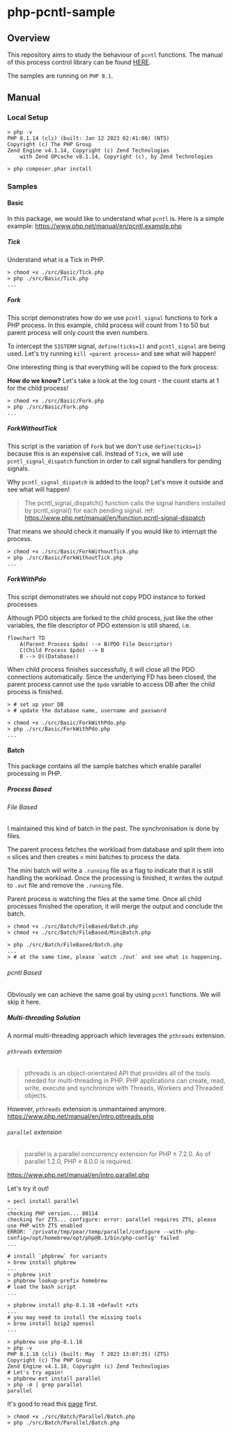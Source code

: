 # php-pcntl-sample

## Overview
This repository aims to study the behaviour of `pcntl` functions.
The manual of this process control library can be found [HERE](https://www.php.net/manual/en/book.pcntl.php).

The samples are running on `PHP 8.1`.

## Manual
### Local Setup
```shell
> php -v
PHP 8.1.14 (cli) (built: Jan 12 2023 02:41:00) (NTS)
Copyright (c) The PHP Group
Zend Engine v4.1.14, Copyright (c) Zend Technologies
    with Zend OPcache v8.1.14, Copyright (c), by Zend Technologies
    
> php composer.phar install
```

### Samples
#### Basic
In this package, we would like to understand what `pcntl` is.
Here is a simple example:
https://www.php.net/manual/en/pcntl.example.php

##### Tick
Understand what is a Tick in PHP.
```shell
> chmod +x ./src/Basic/Tick.php 
> php ./src/Basic/Tick.php
...
```

##### Fork
This script demonstrates how do we use `pcntl_signal` functions to fork a PHP process.
In this example, child process will count from 1 to 50 but parent process will only count the even numbers.

To intercept the `SIGTERM` signal, `define(ticks=1)` and `pcntl_signal` are being used.
Let's try running `kill <parent process>` and see what will happen!

One interesting thing is that everything will be copied to the fork process:

**How do we know?** Let's take a look at the log count - the count starts at 1 for the child process!
```shell
> chmod +x ./src/Basic/Fork.php 
> php ./src/Basic/Fork.php
...
```

##### ForkWithoutTick
This script is the variation of `Fork` but we don't use `define(ticks=1)` because this is an expensive call.
Instead of `Tick`, we will use `pcntl_signal_dispatch` function in order to call signal handlers for pending signals.

Why `pcntl_signal_dispatch` is added to the loop? Let's move it outside and see what will happen!

> The pcntl_signal_dispatch() function calls the signal handlers installed by pcntl_signal() for each pending signal.
ref: https://www.php.net/manual/en/function.pcntl-signal-dispatch

That means we should check it manually if you would like to interrupt the process.

```shell
> chmod +x ./src/Basic/ForkWithoutTick.php 
> php ./src/Basic/ForkWithoutTick.php
...
```

##### ForkWithPdo
This script demonstrates we should not copy PDO instance to forked processes.

Although PDO objects are forked to the child process, just like the other variables,
the file descriptor of PDO extension is still shared, i.e.
```mermaid
flowchart TD
    A(Parent Process $pdo) --> B(PDO File Descriptor)
    C(Child Process $pdo) --> B
    B --> D((Database))
```

When child process finishes successfully, it will close all the PDO connections automatically.
Since the underlying FD has been closed, the parent process cannot use the `$pdo` variable to access DB after the child process is finished.

```shell
> # set up your DB
> # update the database name, username and password

> chmod +x ./src/Basic/ForkWithPdo.php
> php ./src/Basic/ForkWithPdo.php
...
```

#### Batch
This package contains all the sample batches which enable parallel processing in PHP.

##### Process Based

###### File Based
I maintained this kind of batch in the past. The synchronisation is done by files.

The parent process fetches the workload from database and split them into `n` slices and then
creates `n` mini batches to process the data.

The mini batch will write a `.running` file as a flag to indicate that it is still handling the workload.
Once the processing is finished, it writes the output to `.out` file and remove the `.running` file.

Parent process is watching the files at the same time.
Once all child processes finished the operation, it will merge the output and conclude the batch.

```shell
> chmod +x ./src/Batch/FileBased/Batch.php
> chmod +x ./src/Batch/FileBased/MiniBatch.php

> php ./src/Batch/FileBased/Batch.php
...
> # at the same time, please `watch ./out` and see what is happening.
```

###### pcntl Based
Obviously we can achieve the same goal by using `pcntl` functions. We will skip it here.

##### Multi-threading Solution
A normal multi-threading approach which leverages the `pthreads` extension.

###### `pthreads` extension
> pthreads is an object-orientated API that provides all of the tools needed for multi-threading in PHP. PHP applications can create, read, write, execute and synchronize with Threads, Workers and Threaded objects.

However, `pthreads` extension is unmaintained anymore.
https://www.php.net/manual/en/intro.pthreads.php

###### `parallel` extension
> parallel is a parallel concurrency extension for PHP ≥ 7.2.0. As of parallel 1.2.0, PHP ≥ 8.0.0 is required.

https://www.php.net/manual/en/intro.parallel.php

Let's try it out!
```shell
> pecl install parallel
...
checking PHP version... 80114
checking for ZTS... configure: error: parallel requires ZTS, please use PHP with ZTS enabled
ERROR: `/private/tmp/pear/temp/parallel/configure --with-php-config=/opt/homebrew/opt/php@8.1/bin/php-config' failed
...

# install `phpbrew` for variants
> brew install phpbrew
...
> phpbrew init
> phpbrew lookup-prefix homebrew
# load the bash script
...

> phpbrew install php-8.1.18 +default +zts
...
# you may need to install the missing tools
> brew install bzip2 openssl
...

> phpbrew use php-8.1.18
> php -v
PHP 8.1.18 (cli) (built: May  7 2023 13:07:35) (ZTS)
Copyright (c) The PHP Group
Zend Engine v4.1.18, Copyright (c) Zend Technologies
# Let's try again!
> phpbrew ext install parallel
> php -m | grep parallel
parallel
```

It's good to read this [page](https://www.php.net/manual/en/philosophy.parallel.php) first.
```shell
> chmod +x ./src/Batch/Parallel/Batch.php
> php ./src/Batch/Parallel/Batch.php
```